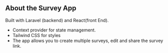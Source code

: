 
## About the Survey App
Built with Laravel (backend) and React(front End). 

- Context provider for state management.
- Tailwind CSS for styles
- The app allows you to create multiple surveys, edit and share the survey link.

